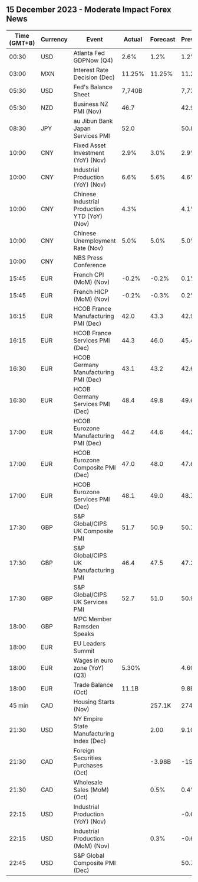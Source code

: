 ## 15 December 2023 - Moderate Impact Forex News

| Time (GMT+8) | Currency | Event | Actual | Forecast | Previous |
|------|----------|-------|--------|----------|----------|
| 00:30 | USD | Atlanta Fed GDPNow (Q4) | 2.6% | 1.2% | 1.2% |
| 03:00 | MXN | Interest Rate Decision (Dec) | 11.25% | 11.25% | 11.25% |
| 05:30 | USD | Fed's Balance Sheet | 7,740B |  | 7,737B |
| 05:30 | NZD | Business NZ PMI (Nov) | 46.7 |  | 42.9 |
| 08:30 | JPY | au Jibun Bank Japan Services PMI | 52.0 |  | 50.8 |
| 10:00 | CNY | Fixed Asset Investment (YoY) (Nov) | 2.9% | 3.0% | 2.9% |
| 10:00 | CNY | Industrial Production (YoY) (Nov) | 6.6% | 5.6% | 4.6% |
| 10:00 | CNY | Chinese Industrial Production YTD (YoY) (Nov) | 4.3% |  | 4.1% |
| 10:00 | CNY | Chinese Unemployment Rate (Nov) | 5.0% | 5.0% | 5.0% |
| 10:00 | CNY | NBS Press Conference |  |  |  |
| 15:45 | EUR | French CPI (MoM) (Nov) | -0.2% | -0.2% | 0.1% |
| 15:45 | EUR | French HICP (MoM) (Nov) | -0.2% | -0.3% | 0.2% |
| 16:15 | EUR | HCOB France Manufacturing PMI (Dec) | 42.0 | 43.3 | 42.9 |
| 16:15 | EUR | HCOB France Services PMI (Dec) | 44.3 | 46.0 | 45.4 |
| 16:30 | EUR | HCOB Germany Manufacturing PMI (Dec) | 43.1 | 43.2 | 42.6 |
| 16:30 | EUR | HCOB Germany Services PMI (Dec) | 48.4 | 49.8 | 49.6 |
| 17:00 | EUR | HCOB Eurozone Manufacturing PMI (Dec) | 44.2 | 44.6 | 44.2 |
| 17:00 | EUR | HCOB Eurozone Composite PMI (Dec) | 47.0 | 48.0 | 47.6 |
| 17:00 | EUR | HCOB Eurozone Services PMI (Dec) | 48.1 | 49.0 | 48.7 |
| 17:30 | GBP | S&P Global/CIPS UK Composite PMI | 51.7 | 50.9 | 50.7 |
| 17:30 | GBP | S&P Global/CIPS UK Manufacturing PMI | 46.4 | 47.5 | 47.2 |
| 17:30 | GBP | S&P Global/CIPS UK Services PMI | 52.7 | 51.0 | 50.9 |
| 18:00 | GBP | MPC Member Ramsden Speaks |  |  |  |
| 18:00 | EUR | EU Leaders Summit |  |  |  |
| 18:00 | EUR | Wages in euro zone (YoY) (Q3) | 5.30% |  | 4.60% |
| 18:00 | EUR | Trade Balance (Oct) | 11.1B |  | 9.8B |
| 45 min | CAD | Housing Starts (Nov) |  | 257.1K | 274.7K |
| 21:30 | USD | NY Empire State Manufacturing Index (Dec) |  | 2.00 | 9.10 |
| 21:30 | CAD | Foreign Securities Purchases (Oct) |  | -3.98B | -15.09B |
| 21:30 | CAD | Wholesale Sales (MoM) (Oct) |  | 0.5% | 0.4% |
| 22:15 | USD | Industrial Production (YoY) (Nov) |  |  | -0.68% |
| 22:15 | USD | Industrial Production (MoM) (Nov) |  | 0.3% | -0.6% |
| 22:45 | USD | S&P Global Composite PMI (Dec) |  |  | 50.7 |
